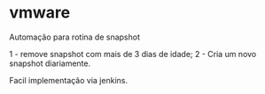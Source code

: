 # vmware

Automação para rotina de snapshot

1 - remove snapshot com mais de 3 dias de idade; 
2 - Cria um novo snapshot diariamente.

Facil implementação via jenkins.
